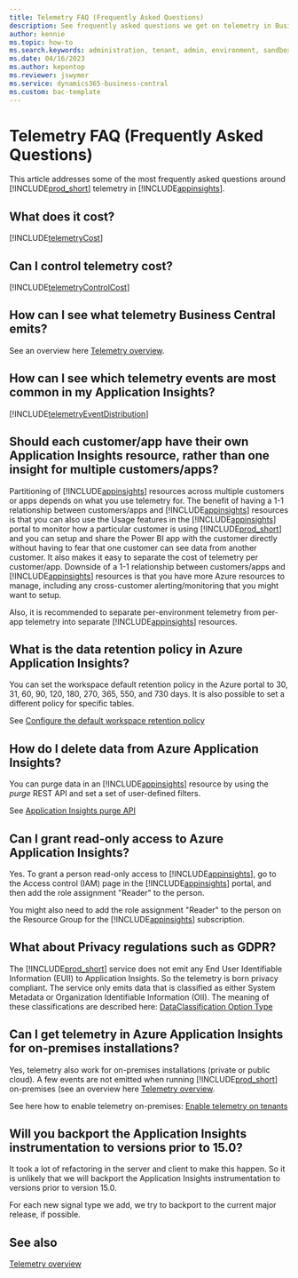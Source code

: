 ```yaml
---
title: Telemetry FAQ (Frequently Asked Questions)
description: See frequently asked questions we get on telemetry in Business Central
author: kennie
ms.topic: how-to
ms.search.keywords: administration, tenant, admin, environment, sandbox, telemetry
ms.date: 04/16/2023
ms.author: kepontop
ms.reviewer: jswymer
ms.service: dynamics365-business-central
ms.custom: bac-template
---
```

# Telemetry FAQ (Frequently Asked Questions)

This article addresses some of the most frequently asked questions around [!INCLUDE[prod_short](../developer/includes/prod_short.md)] telemetry in [!INCLUDE[appinsights](../includes/azure-appinsights-name.md)].

## What does it cost?

[!INCLUDE[telemetryCost](../includes/include-telemetry-cost.md)]


## Can I control telemetry cost?

[!INCLUDE[telemetryControlCost](../includes/include-telemetry-control-cost.md)]


## How can I see what telemetry Business Central emits?

See an overview here [Telemetry overview](telemetry-overview.md). 


## How can I see which telemetry events are most common in my Application Insights?

[!INCLUDE[telemetryEventDistribution](../includes/include-telemetry-event-distribution.md)]


## Should each customer/app have their own Application Insights resource, rather than one insight for multiple customers/apps?
Partitioning of [!INCLUDE[appinsights](../includes/azure-appinsights-name.md)] resources across multiple customers or apps depends on what you use telemetry for. The benefit of having a 1-1 relationship between customers/apps and [!INCLUDE[appinsights](../includes/azure-appinsights-name.md)] resources is that you can also use the Usage features in the [!INCLUDE[appinsights](../includes/azure-appinsights-name.md)] portal to monitor how a particular customer is using [!INCLUDE[prod_short](../developer/includes/prod_short.md)] and you can setup and share the Power BI app with the customer directly without having to fear that one customer can see data from another customer. It also makes it easy to separate the cost of telemetry per customer/app. Downside of a 1-1 relationship between customers/apps and [!INCLUDE[appinsights](../includes/azure-appinsights-name.md)] resources is that you have more Azure resources to manage, including any cross-customer alerting/monitoring that you might want to setup.

Also, it is recommended to separate per-environment telemetry from per-app telemetry into separate [!INCLUDE[appinsights](../includes/azure-appinsights-name.md)] resources.


## What is the data retention policy in Azure Application Insights?
You can set the workspace default retention policy in the Azure portal to 30, 31, 60, 90, 120, 180, 270, 365, 550, and 730 days. It is also possible to set a different policy for specific tables.

See [Configure the default workspace retention policy](https://learn.microsoft.com/en-us/azure/azure-monitor/logs/data-retention-archive?tabs=portal-1%2Cportal-2#configure-the-default-workspace-retention-policy)

## How do I delete data from Azure Application Insights?
You can purge data in an [!INCLUDE[appinsights](../includes/azure-appinsights-name.md)] resource by using the _purge_ REST API and set a set of user-defined filters.

See [Application Insights purge API](https://docs.microsoft.com/en-us/rest/api/application-insights/components/purge#examples)


## Can I grant read-only access to Azure Application Insights?
Yes. To grant a person read-only access to [!INCLUDE[appinsights](../includes/azure-appinsights-name.md)], go to the Access control (IAM) page in the [!INCLUDE[appinsights](../includes/azure-appinsights-name.md)] portal, and then add the role assignment "Reader" to the person. 

You might also need to add the role assignment "Reader" to the person on the Resource Group for the [!INCLUDE[appinsights](../includes/azure-appinsights-name.md)] subscription.


## What about Privacy regulations such as GDPR?
The [!INCLUDE[prod_short](../developer/includes/prod_short.md)] service does not emit any End User Identifiable Information (EUII) to Application Insights. So the telemetry is born privacy compliant. The service only emits data that is classified as either System Metadata or Organization Identifiable Information (OII). The meaning of these classifications are described here: [DataClassification Option Type](https://docs.microsoft.com/en-us/dynamics365/business-central/dev-itpro/developer/methods-auto/dataclassification/dataclassification-option)


## Can I get telemetry in Azure Application Insights for on-premises installations?
Yes, telemetry also work for on-premises installations (private or public cloud). A few events are not emitted when running [!INCLUDE[prod_short](../developer/includes/prod_short.md)] on-premises (see an overview here [Telemetry overview](telemetry-overview.md). 

See here how to enable telemetry on-premises: [Enable telemetry on tenants](https://docs.microsoft.com/en-us/dynamics365/business-central/dev-itpro/administration/telemetry-enable-application-insights#enable-on-tenants)


## Will you backport the Application Insights instrumentation to versions prior to 15.0?
It took a lot of refactoring in the server and client to make this happen. So it is unlikely that we will backport the Application Insights instrumentation to versions prior to version 15.0.

For each new signal type we add, we try to backport to the current major release, if possible.


## See also
[Telemetry overview](telemetry-overview.md)  
